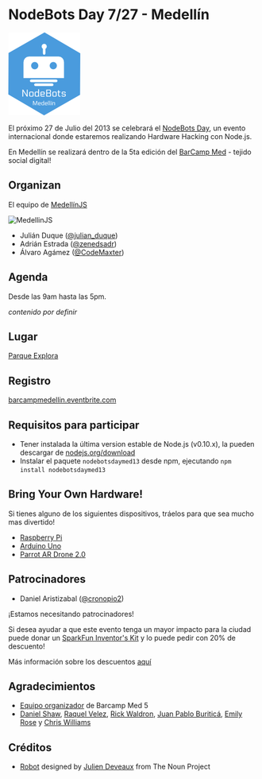 # NodeBots Day 7/27 - Medellín

![NodeBots Medellín](img/nodebots.png)

El próximo 27 de Julio del 2013 se celebrará el [NodeBots Day](http://nodebotsday.com), un evento internacional donde estaremos realizando Hardware Hacking con Node.js.

En Medellín se realizará dentro de la 5ta edición del [BarCamp Med](http://www.barcampmedellin.org/) - tejido social digital!

## Organizan
El equipo de [MedellínJS](http://medellinjs.org)

![MedellinJS](http://photos4.meetupstatic.com/photos/event/b/c/5/e/global_164568222.jpeg)

* Julián Duque ([@julian_duque](http://twitter.com/julian_duque))
* Adrián Estrada ([@zenedsadr](http://twitter.com/zenedsadr))
* Álvaro Agámez ([@CodeMaxter](http://twitter.com/CodeMaxter))

## Agenda
Desde las 9am hasta las 5pm.

_contenido por definir_

## Lugar
[Parque Explora](https://www.google.com/maps?q=Parque+Explora&ll=6.271042,-75.563343&spn=0.018514,0.031972&sll=27.370354217574423,-82.51921790000002&sspn=0.07378589616566318,0.1606115116141169&t=m&dg=opt&hq=Parque+Explora&radius=15000&z=16&iwloc=A)

## Registro
[barcampmedellin.eventbrite.com](https://barcampmedellin.eventbrite.com/)

## Requisitos para participar
* Tener instalada la última version estable de Node.js (v0.10.x), la pueden descargar de [nodejs.org/download](http://nodejs.org/download/)
* Instalar el paquete `nodebotsdaymed13` desde npm, ejecutando `npm install nodebotsdaymed13`

## Bring Your Own Hardware!
Si tienes alguno de los siguientes dispositivos, tráelos para que sea mucho mas divertido!

* [Raspberry Pi](http://www.raspberrypi.org/)
* [Arduino Uno](http://arduino.cc/en/Main/arduinoBoardUno)
* [Parrot AR Drone 2.0](http://ardrone2.parrot.com/)

## Patrocinadores

* Daniel Aristizabal ([@cronopio2](http://twitter.com/cronopio2))

¡Estamos necesitando patrocinadores!

Si desea ayudar a que este evento tenga un mayor impacto para la ciudad puede donar un [SparkFun Inventor's Kit](https://www.sparkfun.com/products/11227) y lo puede pedir con 20% de descuento!

Más información sobre los descuentos [aquí](https://github.com/nodebots/nodebotsday/blob/master/Organizers.md#discounts)

## Agradecimientos
* [Equipo organizador](http://www.barcampmedellin.org/organizan/) de Barcamp Med 5
* [Daniel Shaw](http://twitter.com/dshaw), [Raquel Velez](http://twitter.com/rockbot), [Rick Waldron](http://twitter.com/rwaldron), [Juan Pablo Buriticá](http://twitter.com/buritica), [Emily Rose](http://twitter.com/nexxylove) y [Chris Williams](http://twitter.com/voodootikigod)

## Créditos
* [Robot](http://thenounproject.com/noun/robot/#icon-No6865) designed by [Julien Deveaux](http://thenounproject.com/Julihan) from The Noun Project
